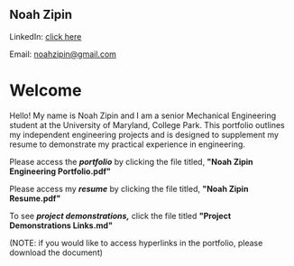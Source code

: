 ## Noah Zipin 
LinkedIn: [click here](https://www.linkedin.com/in/noahzipin/)

Email: noahzipin@gmail.com
# Welcome


Hello! My name is Noah Zipin and I am a senior Mechanical Engineering student at the University of Maryland, College Park. This portfolio outlines my independent engineering projects and is designed to supplement my resume to demonstrate my practical experience in engineering. 

Please access the ***portfolio*** by clicking the file titled, **"Noah Zipin Engineering Portfolio.pdf"**

Please access my ***resume*** by clicking the file titled, **"Noah Zipin Resume.pdf"**

To see ***project demonstrations,*** click the file titled **"Project Demonstrations Links.md"**

(NOTE: if you would like to access hyperlinks in the portfolio, please download the document)

